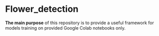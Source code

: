 # Flower_detection

**The main purpose** of this repository is to provide a useful framework for models training on provided Google Colab notebooks only. 
